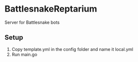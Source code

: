# BattlesnakeReptarium
 Server for Battlesnake bots

## Setup
1. Copy template.yml in the config folder and name it local.yml
2. Run main.go